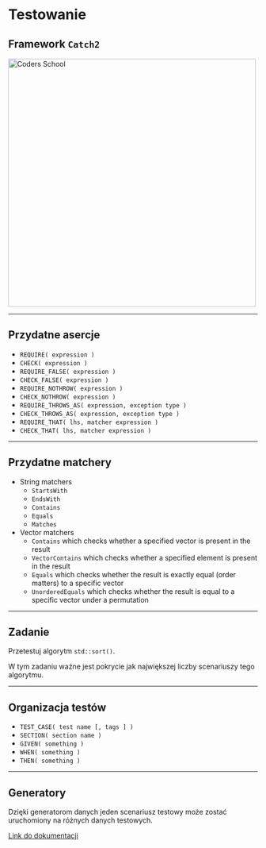 <!-- .slide: data-background="#111111" -->

# Testowanie

## Framework `Catch2`

<a href="https://coders.school">
    <img width="500" data-src="../coders_school_logo.png" alt="Coders School" class="plain">
</a>

___

## Przydatne asercje

* <!-- .element: class="fragment fade-in" --> <code>REQUIRE( expression )</code>
* <!-- .element: class="fragment fade-in" --> <code>CHECK( expression )</code>
* <!-- .element: class="fragment fade-in" --> <code>REQUIRE_FALSE( expression )</code>
* <!-- .element: class="fragment fade-in" --> <code>CHECK_FALSE( expression )</code>
* <!-- .element: class="fragment fade-in" --> <code>REQUIRE_NOTHROW( expression )</code>
* <!-- .element: class="fragment fade-in" --> <code>CHECK_NOTHROW( expression )</code>
* <!-- .element: class="fragment fade-in" --> <code>REQUIRE_THROWS_AS( expression, exception type )</code>
* <!-- .element: class="fragment fade-in" --> <code>CHECK_THROWS_AS( expression, exception type )</code>
* <!-- .element: class="fragment fade-in" --> <code>REQUIRE_THAT( lhs, matcher expression )</code>
* <!-- .element: class="fragment fade-in" --> <code>CHECK_THAT( lhs, matcher expression )</code>

___

## Przydatne matchery

* <!-- .element: class="fragment fade-in" --> String matchers
  * <!-- .element: class="fragment fade-in" --> <code>StartsWith</code>
  * <!-- .element: class="fragment fade-in" --> <code>EndsWith</code>
  * <!-- .element: class="fragment fade-in" --> <code>Contains</code>
  * <!-- .element: class="fragment fade-in" --> <code>Equals</code>
  * <!-- .element: class="fragment fade-in" --> <code>Matches</code>
* <!-- .element: class="fragment fade-in" --> Vector matchers
  * <!-- .element: class="fragment fade-in" --> <code>Contains</code> which checks whether a specified vector is present in the result
  * <!-- .element: class="fragment fade-in" --> <code>VectorContains</code> which checks whether a specified element is present in the result
  * <!-- .element: class="fragment fade-in" --> <code>Equals</code> which checks whether the result is exactly equal (order matters) to a specific vector
  * <!-- .element: class="fragment fade-in" --> <code>UnorderedEquals</code> which checks whether the result is equal to a specific vector under a permutation

___

## Zadanie

Przetestuj algorytm `std::sort()`.

W tym zadaniu ważne jest pokrycie jak największej liczby scenariuszy tego algorytmu.

___

## Organizacja testów

* <!-- .element: class="fragment fade-in" --> <code>TEST_CASE( test name [, tags ] )</code>
* <!-- .element: class="fragment fade-in" --> <code>SECTION( section name )</code>
* <!-- .element: class="fragment fade-in" --> <code>GIVEN( something )</code>
* <!-- .element: class="fragment fade-in" --> <code>WHEN( something )</code>
* <!-- .element: class="fragment fade-in" --> <code>THEN( something )</code>

___

## Generatory

Dzięki generatorom danych jeden scenariusz testowy może zostać uruchomiony na różnych danych testowych.

[Link do dokumentacji](https://github.com/catchorg/Catch2/blob/master/docs/generators.md#top)
